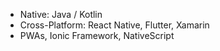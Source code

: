- Native: Java / Kotlin
- Cross-Platform: React Native, Flutter, Xamarin
- PWAs, Ionic Framework, NativeScript